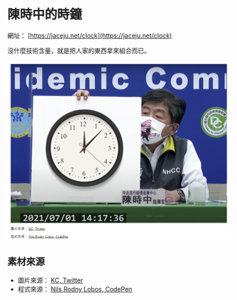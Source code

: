 # 陳時中的時鐘

網址： [https://jaceju.net/clock](https://jaceju.net/clock)

沒什麼技術含量，就是把人家的東西拿來組合而已。

![](./cover.png)

## 素材來源

- 圖片來源： [KC, Twitter](https://twitter.com/klc_ruoshui/status/1410490405024538624)
- 程式來源： [Nils Rodny Lobos, CodePen](https://codepen.io/rodnylobos/pen/KoJxq/)